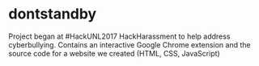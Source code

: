 # dontstandby
Project began at #HackUNL2017 HackHarassment to help address cyberbullying. Contains an interactive Google Chrome extension and the source code for a website we created (HTML, CSS, JavaScript)
